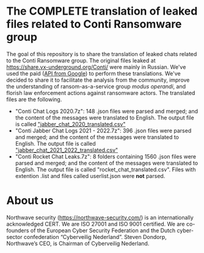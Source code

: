 # The COMPLETE translation of leaked files related to Conti Ransomware group

The goal of this repository is to share the translation of leaked chats related to the Conti Ransomware group. The original files leaked at https://share.vx-underground.org/Conti/ were mainly in Russian. We've used the paid ([API from Google](https://cloud.google.com/translate)) to perform these translations. We've decided to share it to facilitate the analysis from the community, improve the understanding of ransom-as-a-service group *modus operandi*, and florish law enforcement actions against ransomware actors. The translated files are the following.

- "Conti Chat Logs 2020.7z": 148 .json files were parsed and merged; and the content of the messages were translated to English. The output file is called ["jabber_chat_2020_translated.csv"](https://github.com/NorthwaveSecurity/complete_translated_leak_conti_chats/raw/main/jabber_chat_2020_translated.csv)
- "Conti Jabber Chat Logs 2021 - 2022.7z": 396 .json files were parsed and merged; and the content of the messages were translated to English. The output file is called ["jabber_chat_2021_2022_translated.csv"](https://github.com/NorthwaveSecurity/complete_translated_leak_conti_chats/raw/main/jabber_chat_2021_2022_translated.csv)
- "Conti Rocket Chat Leaks.7z": 8 folders containing 1560 .json files were parsed and merged; and the content of the messages were translated to English. The output file is called "rocket_chat_translated.csv". Files with extention .list and files called userlist.json were **not** parsed. 

# About us
Northwave security (https://northwave-security.com/) is an internationally acknowledged CERT. We are ISO 27001 and ISO 9001 certified. We are co-founders of the European Cyber Security Federation and the Dutch cyber-sector confederation “Cyberveilig Nederland”. Steven Dondorp, Northwave’s CEO, is Chairman of Cyberveilig Nederland.
